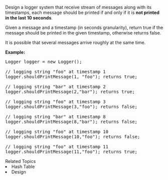 <p>Design a logger system that receive stream of messages along with its timestamps, each message should be printed if and only if it is <b>not printed in the last 10 seconds</b>.</p>

<p>Given a message and a timestamp (in seconds granularity), return true if the message should be printed in the given timestamp, otherwise returns false.</p>

<p>It is possible that several messages arrive roughly at the same time.</p>

<p><b>Example:</b></p>

<pre>
Logger logger = new Logger();

// logging string &quot;foo&quot; at timestamp 1
logger.shouldPrintMessage(1, &quot;foo&quot;); returns true; 

// logging string &quot;bar&quot; at timestamp 2
logger.shouldPrintMessage(2,&quot;bar&quot;); returns true;

// logging string &quot;foo&quot; at timestamp 3
logger.shouldPrintMessage(3,&quot;foo&quot;); returns false;

// logging string &quot;bar&quot; at timestamp 8
logger.shouldPrintMessage(8,&quot;bar&quot;); returns false;

// logging string &quot;foo&quot; at timestamp 10
logger.shouldPrintMessage(10,&quot;foo&quot;); returns false;

// logging string &quot;foo&quot; at timestamp 11
logger.shouldPrintMessage(11,&quot;foo&quot;); returns true;
</pre><div><div>Related Topics</div><div><li>Hash Table</li><li>Design</li></div></div>